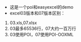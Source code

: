 - 这是一个poi和easyexcel的demo
- excel03版本和07版本区别：
1. 03.xls,07.xlsx
2. 03最多65536行，07大约一百万行
3. 03使用POI，07使用POI-OOXML